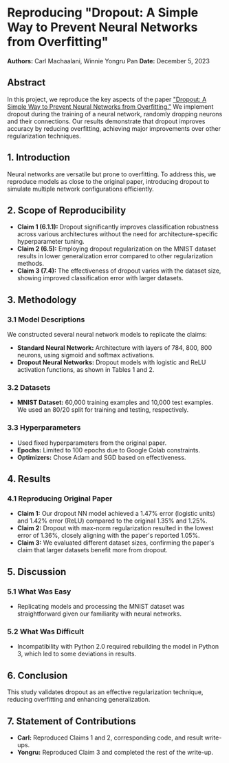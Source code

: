 #  Reproducing "Dropout: A Simple Way to Prevent Neural Networks from Overfitting"

**Authors:** Carl Machaalani, Winnie Yongru Pan
**Date:** December 5, 2023

## Abstract
In this project, we reproduce the key aspects of the paper ["Dropout: A Simple Way to Prevent Neural Networks from Overfitting."](https://www.cs.toronto.edu/~rsalakhu/papers/srivastava14a.pdf) We implement dropout during the training of a neural network, randomly dropping neurons and their connections. Our results demonstrate that dropout improves accuracy by reducing overfitting, achieving major improvements over other regularization techniques.


## 1. Introduction
Neural networks are versatile but prone to overfitting. To address this, we reproduce models as close to the original paper, introducing dropout to simulate multiple network configurations efficiently.

## 2. Scope of Reproducibility
- **Claim 1 (6.1.1):** Dropout significantly improves classification robustness across various architectures without the need for architecture-specific hyperparameter tuning.
- **Claim 2 (6.5):** Employing dropout regularization on the MNIST dataset results in lower generalization error compared to other regularization methods.
- **Claim 3 (7.4):** The effectiveness of dropout varies with the dataset size, showing improved classification error with larger datasets.

## 3. Methodology
### 3.1 Model Descriptions
We constructed several neural network models to replicate the claims:
- **Standard Neural Network:** Architecture with layers of 784, 800, 800 neurons, using sigmoid and softmax activations.
- **Dropout Neural Networks:** Dropout models with logistic and ReLU activation functions, as shown in Tables 1 and 2.

### 3.2 Datasets
- **MNIST Dataset:** 60,000 training examples and 10,000 test examples. We used an 80/20 split for training and testing, respectively.

### 3.3 Hyperparameters
- Used fixed hyperparameters from the original paper.
- **Epochs:** Limited to 100 epochs due to Google Colab constraints.
- **Optimizers:** Chose Adam and SGD based on effectiveness.

## 4. Results
### 4.1 Reproducing Original Paper
- **Claim 1:** Our dropout NN model achieved a 1.47% error (logistic units) and 1.42% error (ReLU) compared to the original 1.35% and 1.25%.
- **Claim 2:** Dropout with max-norm regularization resulted in the lowest error of 1.36%, closely aligning with the paper's reported 1.05%.
- **Claim 3:** We evaluated different dataset sizes, confirming the paper's claim that larger datasets benefit more from dropout.

## 5. Discussion
### 5.1 What Was Easy
- Replicating models and processing the MNIST dataset was straightforward given our familiarity with neural networks.

### 5.2 What Was Difficult
- Incompatibility with Python 2.0 required rebuilding the model in Python 3, which led to some deviations in results.

## 6. Conclusion
This study validates dropout as an effective regularization technique, reducing overfitting and enhancing generalization.

## 7. Statement of Contributions
- **Carl:** Reproduced Claims 1 and 2, corresponding code, and result write-ups.
- **Yongru:** Reproduced Claim 3 and completed the rest of the write-up.



